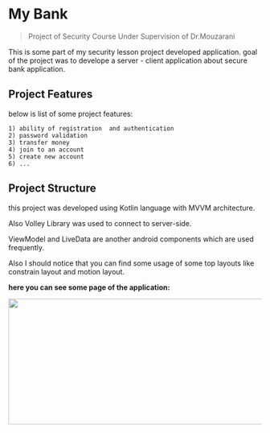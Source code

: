 # My Bank
> Project of Security Course
Under Supervision of  Dr.Mouzarani


This is some part of my security lesson project developed application.
goal of the project was to develope a server - client application about secure bank application.



## Project Features
below is list of some project features:

    1) ability of registration  and authentication
    2) password validation
    3) transfer money
    4) join to an account
    5) create new account
    6) ...

## Project Structure
this project was developed using Kotlin language with MVVM architecture.

Also Volley Library was used to connect to server-side.

 ViewModel and LiveData are another android components which are used frequently.

Also I should notice that you can find some usage of some top layouts like constrain layout and motion layout.

**here you can see some page of the application:**

 <p align="center">
 <img width="1000" height="250" src="https://s4.uupload.ir/files/new_e5zx.jpg">
 </p>
